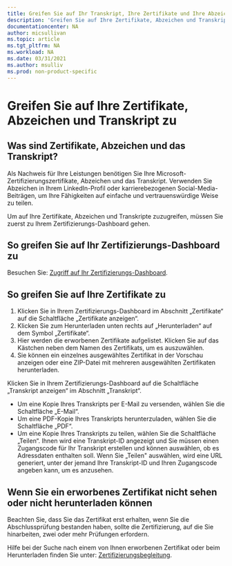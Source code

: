 ```yaml
---
title: Greifen Sie auf Ihr Transkript, Ihre Zertifikate und Ihre Abzeichen zu | Microsoft Docs
description: 'Greifen Sie auf Ihre Zertifikate, Abzeichen und Transkript zu'
documentationcenter: NA 
author: micsullivan
ms.topic: article
ms.tgt_pltfrm: NA
ms.workload: NA
ms.date: 03/31/2021
ms.author: msulliv
ms.prod: non-product-specific
---
```

# Greifen Sie auf Ihre Zertifikate, Abzeichen und Transkript zu

## Was sind Zertifikate, Abzeichen und das Transkript?

Als Nachweis für Ihre Leistungen benötigen Sie Ihre Microsoft-Zertifizierungszertifikate, Abzeichen und das Transkript. Verwenden Sie Abzeichen in Ihrem LinkedIn-Profil oder karrierebezogenen Social-Media-Beiträgen, um Ihre Fähigkeiten auf einfache und vertrauenswürdige Weise zu teilen.

Um auf Ihre Zertifikate, Abzeichen und Transkripte zuzugreifen, müssen Sie zuerst zu Ihrem Zertifizierungs-Dashboard gehen.

## So greifen Sie auf Ihr Zertifizierungs-Dashboard zu

Besuchen Sie: [Zugriff auf Ihr Zertifizierungs-Dashboard](/learn/certifications/access-certification-dashboard).

## So greifen Sie auf Ihre Zertifikate zu

1. Klicken Sie in Ihrem Zertifizierungs-Dashboard im Abschnitt „Zertifikate“ auf die Schaltfläche „Zertifikate anzeigen“.
2. Klicken Sie zum Herunterladen unten rechts auf „Herunterladen“ auf dem Symbol „Zertifikate“.
3. Hier werden die erworbenen Zertifikate aufgelistet. Klicken Sie auf das Kästchen neben dem Namen des Zertifikats, um es auszuwählen.
4. Sie können ein einzelnes ausgewähltes Zertifikat in der Vorschau anzeigen oder eine ZIP-Datei mit mehreren ausgewählten Zertifikaten herunterladen.

Klicken Sie in Ihrem Zertifizierungs-Dashboard auf die Schaltfläche „Transkript anzeigen“ im Abschnitt „Transkript“.

- Um eine Kopie Ihres Transkripts per E-Mail zu versenden, wählen Sie die Schaltfläche „E-Mail“.
- Um eine PDF-Kopie Ihres Transkripts herunterzuladen, wählen Sie die Schaltfläche „PDF“.
- Um eine Kopie Ihres Transkripts zu teilen, wählen Sie die Schaltfläche „Teilen“. Ihnen wird eine Transkript-ID angezeigt und Sie müssen einen Zugangscode für Ihr Transkript erstellen und können auswählen, ob es Adressdaten enthalten soll. Wenn Sie „Teilen" auswählen, wird eine URL generiert, unter der jemand Ihre Transkript-ID und Ihren Zugangscode angeben kann, um es anzusehen.

## Wenn Sie ein erworbenes Zertifikat nicht sehen oder nicht herunterladen können

Beachten Sie, dass Sie das Zertifikat erst erhalten, wenn Sie die Abschlussprüfung bestanden haben, sollte die Zertifizierung, auf die Sie hinarbeiten, zwei oder mehr Prüfungen erfordern.

Hilfe bei der Suche nach einem von Ihnen erworbenen Zertifikat oder beim Herunterladen finden Sie unter: [Zertifizierungsbegleitung](/learn/certifications/help).
